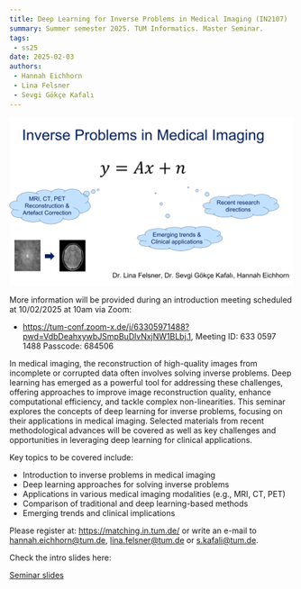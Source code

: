 ```yaml
---
title: Deep Learning for Inverse Problems in Medical Imaging​ (IN2107)
summary: Summer semester 2025. TUM Informatics. Master Seminar. 
tags:
 - ss25
date: 2025-02-03
authors:
 - Hannah Eichhorn
 - Lina Felsner
 - Sevgi Gökçe Kafalı
---
```


![image](InvPr_seminar.jpg)


More information will be provided during an introduction meeting scheduled at 10/02/2025 at 10am via Zoom:
- https://tum-conf.zoom-x.de/j/63305971488?pwd=VdbDeahxywbJSmpBuDlvNxjNW1BLbj.1, Meeting ID: 633 0597 1488 Passcode: 684506

In medical imaging, the reconstruction of high-quality images from incomplete or corrupted data often involves solving inverse problems. Deep learning has emerged as a powerful tool for addressing these challenges, offering approaches to improve image reconstruction quality, enhance computational efficiency, and tackle complex non-linearities. 
This seminar explores the concepts of deep learning for inverse problems, focusing on their applications in medical imaging. Selected materials from recent methodological advances will be covered as well as key challenges and opportunities in leveraging deep learning for clinical applications.

Key topics to be covered include:
* Introduction to inverse problems in medical imaging
* Deep learning approaches for solving inverse problems
* Applications in various medical imaging modalities (e.g., MRI, CT, PET)
* Comparison of traditional and deep learning-based methods
* Emerging trends and clinical implications


Please register at: https://matching.in.tum.de/ or write an e-mail to hannah.eichhorn@tum.de, lina.felsner@tum.de or s.kafali@tum.de.

Check the intro slides here:

[Seminar slides](InvPr_seminar.pdf)

